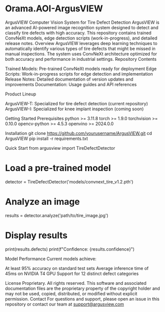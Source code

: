 # Orama.AOI-ArgusVIEW
ArgusVIEW
Computer Vision System for Tire Defect Detection
ArgusVIEW is an advanced AI-powered image recognition system designed to detect and classify tire defects with high accuracy. This repository contains trained ConvNeXt models, edge detection scripts (work-in-progress), and detailed release notes.
Overview
ArgusVIEW leverages deep learning techniques to automatically identify various types of tire defects that might be missed in manual inspections. The system uses ConvNeXt architecture optimized for both accuracy and performance in industrial settings.
Repository Contents

Trained Models: Pre-trained ConvNeXt models ready for deployment
Edge Scripts: Work-in-progress scripts for edge detection and implementation
Release Notes: Detailed documentation of version updates and improvements
Documentation: Usage guides and API references

Product Lineup

ArgusVIEW-T: Specialized for tire defect detection (current repository)
ArgusVIEW-I: Specialized for knee implant inspection (coming soon)

Getting Started
Prerequisites
python >= 3.11.8
torch >= 1.9.0
torchvision >= 0.10.0
opencv-python >= 4.5.3
openvino >= 2024.0.0

Installation
git clone https://github.com/yourusername/ArgusVIEW.git
cd ArgusVIEW
pip install -r requirements.txt

Quick Start
from argusview import TireDefectDetector

# Load a pre-trained model
detector = TireDefectDetector('models/convnext_tire_v1.2.pth')

# Analyze an image
results = detector.analyze('path/to/tire_image.jpg')

# Display results
print(results.defects)
print(f"Confidence: {results.confidence}")

Model Performance
Current models achieve:

At least 95% accuracy on standard test sets
Average inference time of 45ms on NVIDIA T4 GPU
Support for 12 distinct defect categories

License
Proprietary. All rights reserved. This software and associated documentation files are the proprietary property of the copyright holder and may not be used, copied, distributed, or modified without explicit permission.
Contact
For questions and support, please open an issue in this repository or contact our team at support@argusview.com